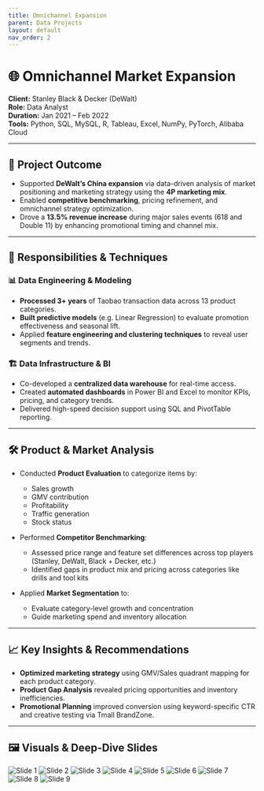 ```yaml
---
title: Omnichannel Expansion
parent: Data Projects
layout: default
nav_order: 2
---
```

# 🌐 Omnichannel Market Expansion

**Client:** Stanley Black & Decker (DeWalt)  
**Role:** Data Analyst  
**Duration:** Jan 2021 – Feb 2022  
**Tools:** Python, SQL, MySQL, R, Tableau, Excel, NumPy, PyTorch, Alibaba Cloud

---

## 📌 Project Outcome

- Supported **DeWalt’s China expansion** via data-driven analysis of market positioning and marketing strategy using the **4P marketing mix**.
- Enabled **competitive benchmarking**, pricing refinement, and omnichannel strategy optimization.
- Drove a **13.5% revenue increase** during major sales events (618 and Double 11) by enhancing promotional timing and channel mix.

---

## 🧠 Responsibilities & Techniques

### 📊 Data Engineering & Modeling
- **Processed 3+ years** of Taobao transaction data across 13 product categories.
- **Built predictive models** (e.g. Linear Regression) to evaluate promotion effectiveness and seasonal lift.
- Applied **feature engineering and clustering techniques** to reveal user segments and trends.

### 🏗️ Data Infrastructure & BI
- Co-developed a **centralized data warehouse** for real-time access.
- Created **automated dashboards** in Power BI and Excel to monitor KPIs, pricing, and category trends.
- Delivered high-speed decision support using SQL and PivotTable reporting.

---

## 🛠️ Product & Market Analysis

- Conducted **Product Evaluation** to categorize items by:
    - Sales growth
    - GMV contribution
    - Profitability
    - Traffic generation
    - Stock status

- Performed **Competitor Benchmarking**:
    - Assessed price range and feature set differences across top players (Stanley, DeWalt, Black + Decker, etc.)
    - Identified gaps in product mix and pricing across categories like drills and tool kits

- Applied **Market Segmentation** to:
    - Evaluate category-level growth and concentration
    - Guide marketing spend and inventory allocation

---

## 📈 Key Insights & Recommendations

- **Optimized marketing strategy** using GMV/Sales quadrant mapping for each product category.
- **Product Gap Analysis** revealed pricing opportunities and inventory inefficiencies.
- **Promotional Planning** improved conversion using keyword-specific CTR and creative testing via Tmall BrandZone.

---

## 🖼️ Visuals & Deep-Dive Slides

![Slide 1](/serenaintech/assets/images/Data1-1.png)
![Slide 2](/serenaintech/assets/images/Data1-2.png)
![Slide 3](/serenaintech/assets/images/Data1-3.png)
![Slide 4](/serenaintech/assets/images/Data1-4.png)
![Slide 5](/serenaintech/assets/images/Data1-5.png)
![Slide 6](/serenaintech/assets/images/Data1-6.png)
![Slide 7](/serenaintech/assets/images/Data1-7.png)
![Slide 8](/serenaintech/assets/images/Data1-8.png)
![Slide 9](/serenaintech/assets/images/Data1-9.png)
